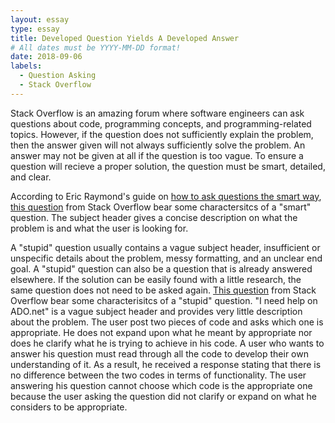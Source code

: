 ```yaml
---
layout: essay
type: essay
title: Developed Question Yields A Developed Answer
# All dates must be YYYY-MM-DD format!
date: 2018-09-06
labels:
  - Question Asking
  - Stack Overflow
---
```


Stack Overflow is an amazing forum where software engineers can ask questions about code, programming concepts, and programming-related topics. However, if the question does not sufficiently explain the problem, then the answer given will not always sufficiently solve the problem. An answer may not be given at all if the question is too vague. To ensure a question will recieve a proper solution, the question must be smart, detailed, and clear.

According to Eric Raymond's guide on <a href="http://www.catb.org/esr/faqs/smart-questions.html">how to ask questions the smart way</a>, <a href="https://stackoverflow.com/questions/223918/iterating-through-a-collection-avoiding-concurrentmodificationexception-when-re">this question</a> from Stack Overflow bear some charactersitcs of a "smart" question. The subject header gives a concise description on what the problem is and what the user is looking for. 

A "stupid" question usually contains a vague subject header, insufficient or unspecific details about the problem, messy formatting, and an unclear end goal. A "stupid" question can also be a question that is already answered elsewhere. If the solution can be easily found with a little research, the same question does not need to be asked again. <a href="https://stackoverflow.com/questions/45333586/i-need-help-on-ado-net">This question</a> from Stack Overflow bear some characterisitcs of a "stupid" question. "I need help on ADO.net" is a vague subject header and provides very little description about the problem. The user post two pieces of code and asks which one is appropriate. He does not expand upon what he meant by appropriate nor does he clarify what he is trying to achieve in his code. A user who wants to answer his question must read through all the code to develop their own understanding of it. As a result, he received a response stating that there is no difference between the two codes in terms of functionality. The user answering his question cannot choose which code is the appropriate one because the user asking the question did not clarify or expand on what he considers to be appropriate.
